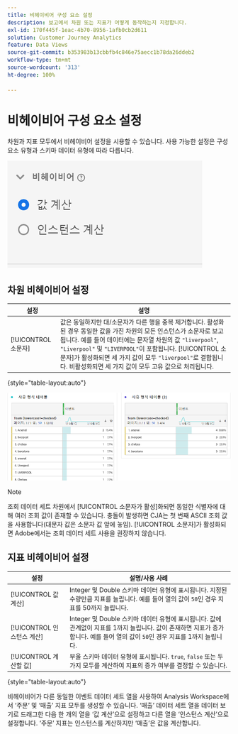 ```yaml
---
title: 비헤이비어 구성 요소 설정
description: 보고에서 차원 또는 지표가 어떻게 동작하는지 지정합니다.
exl-id: 170f445f-1eac-4b70-8956-1afb0cb2d611
solution: Customer Journey Analytics
feature: Data Views
source-git-commit: b353983b13cbbfb4c846e75aecc1b78da26ddeb2
workflow-type: tm+mt
source-wordcount: '313'
ht-degree: 100%

---
```


# 비헤이비어 구성 요소 설정

차원과 지표 모두에서 비헤이비어 설정을 시용할 수 있습니다. 사용 가능한 설정은 구성 요소 유형과 스키마 데이터 유형에 따라 다릅니다.

![비헤이비어 설정](../assets/behavior-settings.png)

## 차원 비헤이비어 설정

| 설정 | 설명 |
| --- | --- |
| [!UICONTROL 소문자] | 값은 동일하지만 대/소문자가 다른 행을 중복 제거합니다. 활성화된 경우 동일한 값을 가진 차원의 모든 인스턴스가 소문자로 보고됩니다. 예를 들어 데이터에는 문자열 차원의 값 `"liverpool"`, `"Liverpool"` 및 `"LIVERPOOL"`이 포함됩니다. [!UICONTROL 소문자]가 활성화되면 세 가지 값이 모두 `"liverpool"`로 결합됩니다. 비활성화되면 세 가지 값이 모두 고유 값으로 처리됩니다. |

{style=&quot;table-layout:auto&quot;}

![대/소문자 차원](../assets/case-sens-workspace.png)

>[!NOTE]
>
>조회 데이터 세트 차원에서 [!UICONTROL 소문자가 활성]화되면 동일한 식별자에 대해 여러 조회 값이 존재할 수 있습니다. 충돌이 발생하면 CJA는 첫 번째 ASCII 조회 값을 사용합니다(대문자 값은 소문자 값 앞에 놓임). [!UICONTROL 소문자]가 활성화되면 Adobe에서는 조회 데이터 세트 사용을 권장하지 않습니다.

## 지표 비헤이비어 설정

| 설정 | 설명/사용 사례 |
| --- | --- |
| [!UICONTROL 값 계산] | Integer 및 Double 스키마 데이터 유형에 표시됩니다. 지정된 수량만큼 지표를 늘립니다. 예를 들어 열의 값이 `50`인 경우 지표를 50까지 늘립니다. |
| [!UICONTROL 인스턴스 계산] | Integer 및 Double 스키마 데이터 유형에 표시됩니다. 값에 관계없이 지표를 1까지 늘립니다. 값이 존재하면 지표가 증가합니다. 예를 들어 열의 값이 `50`인 경우 지표를 1까지 늘립니다. |
| [!UICONTROL 계산할 값] | 부울 스키마 데이터 유형에 표시됩니다. `true`, `false` 또는 두 가지 모두를 계산하여 지표의 증가 여부를 결정할 수 있습니다. |

{style=&quot;table-layout:auto&quot;}

비헤이비어가 다른 동일한 이벤트 데이터 세트 열을 사용하여 Analysis Workspace에서 ‘주문‘ 및 ‘매출’ 지표 모두를 생성할 수 있습니다. ‘매출’ 데이터 세트 열을 데이터 보기로 드래그한 다음 한 개의 열을 ‘값 계산’으로 설정하고 다른 열을 ‘인스턴스 계산’으로 설정합니다. ‘주문’ 지표는 인스턴스를 계산하지만 ‘매출’은 값을 계산합니다.
